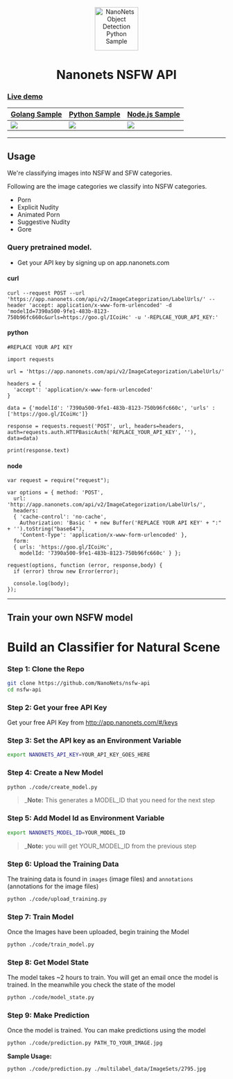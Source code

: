 <div align="center">
  <a href="https://nanonets.com/objectdetection/">
    <img src="https://nanonets.com/logo.png" alt="NanoNets Object Detection Python Sample" width="100"/>
    </a>
</div>

<h1 align="center">Nanonets NSFW API</h1>

<a href="https://nanonets.com/content-moderation-api/"> <h3>Live demo</h3> </a>

| [Golang Sample](https://repl.it/@RushabhNagda/go-example-url) | [Python Sample](https://repl.it/@RushabhNagda/go-example-url)| [Node.js Sample](https://repl.it/@RushabhNagda/go-example-url) |
| -------------------------- |--------------------------|--------------------------|
| [![](https://www.hugopicado.com/assets/golang.png)](https://github.com/NanoNets/object-detection-sample-golang) | [![](http://kata.coderdojo.com/images/thumb/e/ea/Python_logo.png/100px-Python_logo.png)](https://github.com/NanoNets/object-detection-sample-python) | [![](https://s3.amazonaws.com/openshift-hub/production/quickstarts/243/nodejs_custom.png?1456926624)](https://github.com/NanoNets/object-detection-sample-nodejs) |

** **

## Usage



We're classifying images into NSFW and SFW categories.

Following are the image categories we classify into NSFW categories.
* Porn
* Explicit Nudity
* Animated Porn
* Suggestive Nudity
* Gore

### Query pretrained model.

* Get your API key by signing up on app.nanonets.com

#### curl

```
curl --request POST --url 'https://app.nanonets.com/api/v2/ImageCategorization/LabelUrls/' --header 'accept: application/x-www-form-urlencoded' -d 'modelId=7390a500-9fe1-483b-8123-750b96fc660c&urls=https://goo.gl/ICoiHc' -u '-REPLCAE_YOUR_API_KEY:'
```

#### python

```
#REPLACE YOUR API KEY
 
import requests
 
url = 'https://app.nanonets.com/api/v2/ImageCategorization/LabelUrls/'
 
headers = {
  'accept': 'application/x-www-form-urlencoded'
}
 
data = {'modelId': '7390a500-9fe1-483b-8123-750b96fc660c', 'urls' : ['https://goo.gl/ICoiHc']}
 
response = requests.request('POST', url, headers=headers, auth=requests.auth.HTTPBasicAuth('REPLACE_YOUR_API_KEY', ''), data=data)
 
print(response.text)

```

#### node

```
var request = require("request");
  
var options = { method: 'POST',
  url: 'http://app.nanonets.com/api/v2/ImageCategorization/LabelUrls/',
  headers:
  { 'cache-control': 'no-cache',
    Authorization: 'Basic ' + new Buffer('REPLACE YOUR API KEY' + ":" + '').toString("base64"),
    'Content-Type': 'application/x-www-form-urlencoded' },
  form:
  { urls: 'https://goo.gl/ICoiHc',
    modelId: '7390a500-9fe1-483b-8123-750b96fc660c' } };

request(options, function (error, response,body) {
  if (error) throw new Error(error);

  console.log(body);
});
```
** **

## Train your own NSFW model


# Build an Classifier for Natural Scene
 
### Step 1: Clone the Repo
```bash
git clone https://github.com/NanoNets/nsfw-api
cd nsfw-api
```

### Step 2: Get your free API Key
Get your free API Key from http://app.nanonets.com/#/keys

### Step 3: Set the API key as an Environment Variable
```bash
export NANONETS_API_KEY=YOUR_API_KEY_GOES_HERE
```

### Step 4: Create a New Model
```bash
python ./code/create_model.py
```
 >_**Note:** This generates a MODEL_ID that you need for the next step

### Step 5: Add Model Id as Environment Variable
```bash
export NANONETS_MODEL_ID=YOUR_MODEL_ID
```
 >_**Note:** you will get YOUR_MODEL_ID from the previous step

### Step 6: Upload the Training Data
The training data is found in ```images``` (image files) and ```annotations``` (annotations for the image files)
```bash
python ./code/upload_training.py
```

### Step 7: Train Model
Once the Images have been uploaded, begin training the Model
```bash
python ./code/train_model.py
```

### Step 8: Get Model State
The model takes ~2 hours to train. You will get an email once the model is trained. In the meanwhile you check the state of the model
```bash
python ./code/model_state.py
```

### Step 9: Make Prediction
Once the model is trained. You can make predictions using the model
```bash
python ./code/prediction.py PATH_TO_YOUR_IMAGE.jpg
```

**Sample Usage:**
```bash
python ./code/prediction.py ./multilabel_data/ImageSets/2795.jpg
```



